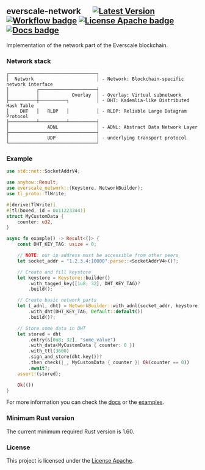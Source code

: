 ## everscale-network &emsp; [![Latest Version]][crates.io] [![Workflow badge]][Workflow] [![License Apache badge]][License Apache] [![Docs badge]][Docs]

Implementation of the network part of the Everscale blockchain.

### Network stack

```text
┌────────────────────────────────┐
│  Network                       │ - Network: Blockchain-specific network interface
│          ┌─────────────────────┤
│          │            Overlay  │ - Overlay: Virtual subnetwork
├──────────┼──────────┐          │ - DHT: Kademlia-like Distributed Hash Table
│    DHT   │   RLDP   │          │ - RLDP: Reliable Large Datagram Protocol
├──────────┴──────────┴──────────┤
│              ADNL              │ - ADNL: Abstract Data Network Layer
├────────────────────────────────┤
│              UDP               │ - underlying transport protocol
└────────────────────────────────┘
 ```

### Example

```rust
use std::net::SocketAddrV4;

use anyhow::Result;
use everscale_network::{Keystore, NetworkBuilder};
use tl_proto::TlWrite;

#[derive(TlWrite)]
#[tl(boxed, id = 0x11223344)]
struct MyCustomData {
    counter: u32,
}

async fn example() -> Result<()> {
    const DHT_KEY_TAG: usize = 0;

    // NOTE: our ip address must be accessible from other peers
    let socket_addr = "1.2.3.4:10000".parse::<SocketAddrV4>()?;

    // Create and fill keystore
    let keystore = Keystore::builder()
        .with_tagged_key([1u8; 32], DHT_KEY_TAG)?
        .build();

    // Create basic network parts
    let (_adnl, dht) = NetworkBuilder::with_adnl(socket_addr, keystore, Default::default())
        .with_dht(DHT_KEY_TAG, Default::default())
        .build()?;

    // Store some data in DHT
    let stored = dht
        .entry(&[0u8; 32], "some_value")
        .with_data(MyCustomData { counter: 0 })
        .with_ttl(3600)
        .sign_and_store(dht.key())?
        .then_check(|_, MyCustomData { counter }| Ok(counter == 0))
        .await?;
    assert!(stored);

    Ok(())
}
```

For more information you can check the [docs](https://docs.rs/everscale-network) or the [examples](https://github.com/broxus/everscale-network/tree/master/examples).

### Minimum Rust version

The current minimum required Rust version is 1.60.

### License

This project is licensed under the [License Apache].

[Latest Version]: https://img.shields.io/crates/v/everscale-network.svg
[crates.io]: https://crates.io/crates/everscale-network
[Workflow badge]: https://img.shields.io/github/workflow/status/broxus/everscale-network/master
[Workflow]: https://github.com/broxus/everscale-network/actions?query=workflow%3Amaster
[License Apache badge]: https://img.shields.io/github/license/broxus/everscale-network
[License Apache]: https://opensource.org/licenses/Apache-2.0
[Docs badge]: https://docs.rs/everscale-network/badge.svg
[Docs]: https://docs.rs/everscale-network
